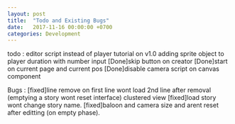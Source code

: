 ```yaml
---
layout: post
title:  "Todo and Existing Bugs"
date:   2017-11-16 00:00:00 +0700
categories: Development
---
```

todo : 
editor script instead of player
tutorial on v1.0
adding sprite object to player
duration with number input
[Done]skip button on creator
[Done]start on current page and current pos
[Done]disable camera script on canvas component

Bugs :
[fixed]line remove on first line wont load 2nd line after removal (emptying a story wont reset interface)
clustered view
[fixed]load story wont change story name.
[fixed]baloon and camera size and arent reset after editting (on empty phase).
